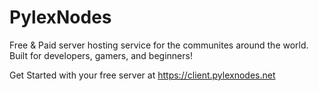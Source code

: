 # PylexNodes

Free & Paid server hosting service for the communites around the world. 
Built for developers, gamers, and beginners!

Get Started with your free server at https://client.pylexnodes.net

